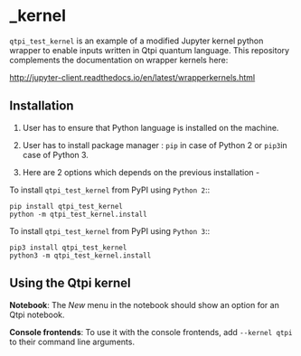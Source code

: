 _kernel
===========

``qtpi_test_kernel`` is an example of a modified Jupyter kernel python wrapper to 
enable inputs written in Qtpi quantum language. This repository complements the 
documentation on wrapper kernels here:  

http://jupyter-client.readthedocs.io/en/latest/wrapperkernels.html

Installation
------------
1. User has to ensure that Python language is installed on the machine. 
2. User has to install package manager :
``pip`` in case of Python 2 or ``pip3``in case of Python 3.

3. Here are 2 options which depends on the previous installation -

To install ``qtpi_test_kernel`` from PyPI using ``Python 2``::

    pip install qtpi_test_kernel
    python -m qtpi_test_kernel.install
    

To install ``qtpi_test_kernel`` from PyPI using ``Python 3``::

    pip3 install qtpi_test_kernel
    python3 -m qtpi_test_kernel.install

Using the Qtpi kernel
---------------------
**Notebook**: The *New* menu in the notebook should show an option for an Qtpi notebook.

**Console frontends**: To use it with the console frontends, add ``--kernel qtpi`` to
their command line arguments.
